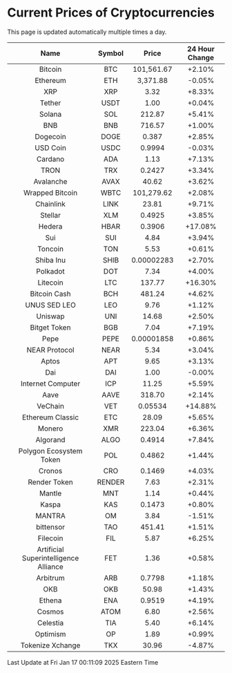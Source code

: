 # Current Prices of Cryptocurrencies
This page is updated automatically multiple times a day.

| Name | Symbol | Price | 24 Hour Change |
| :---: |:---:| :---: | :---: |
| Bitcoin | BTC | 101,561.67 | +2.10% |
| Ethereum | ETH | 3,371.88 | -0.05% |
| XRP | XRP | 3.32 | +8.33% |
| Tether | USDT | 1.00 | +0.04% |
| Solana | SOL | 212.87 | +5.41% |
| BNB | BNB | 716.57 | +1.00% |
| Dogecoin | DOGE | 0.387 | +2.85% |
| USD Coin | USDC | 0.9994 | -0.03% |
| Cardano | ADA | 1.13 | +7.13% |
| TRON | TRX | 0.2427 | +3.34% |
| Avalanche | AVAX | 40.62 | +3.62% |
| Wrapped Bitcoin | WBTC | 101,279.62 | +2.08% |
| Chainlink | LINK | 23.81 | +9.71% |
| Stellar | XLM | 0.4925 | +3.85% |
| Hedera | HBAR | 0.3906 | +17.08% |
| Sui | SUI | 4.84 | +3.94% |
| Toncoin | TON | 5.53 | +0.61% |
| Shiba Inu | SHIB | 0.00002283 | +2.70% |
| Polkadot | DOT | 7.34 | +4.00% |
| Litecoin | LTC | 137.77 | +16.30% |
| Bitcoin Cash | BCH | 481.24 | +4.62% |
| UNUS SED LEO | LEO | 9.76 | +1.12% |
| Uniswap | UNI | 14.68 | +2.50% |
| Bitget Token | BGB | 7.04 | +7.19% |
| Pepe | PEPE | 0.00001858 | +0.86% |
| NEAR Protocol | NEAR | 5.34 | +3.04% |
| Aptos | APT | 9.65 | +3.13% |
| Dai | DAI | 1.00 | -0.00% |
| Internet Computer | ICP | 11.25 | +5.59% |
| Aave | AAVE | 318.70 | +2.14% |
| VeChain | VET | 0.05534 | +14.88% |
| Ethereum Classic | ETC | 28.09 | +5.65% |
| Monero | XMR | 223.04 | +6.36% |
| Algorand | ALGO | 0.4914 | +7.84% |
| Polygon Ecosystem Token | POL | 0.4862 | +1.44% |
| Cronos | CRO | 0.1469 | +4.03% |
| Render Token | RENDER | 7.63 | +2.31% |
| Mantle | MNT | 1.14 | +0.44% |
| Kaspa | KAS | 0.1473 | +0.80% |
| MANTRA | OM | 3.84 | -1.51% |
| bittensor | TAO | 451.41 | +1.51% |
| Filecoin | FIL | 5.87 | +6.25% |
| Artificial Superintelligence Alliance | FET | 1.36 | +0.58% |
| Arbitrum | ARB | 0.7798 | +1.18% |
| OKB | OKB | 50.98 | +1.43% |
| Ethena | ENA | 0.9519 | +4.19% |
| Cosmos | ATOM | 6.80 | +2.56% |
| Celestia | TIA | 5.40 | +6.14% |
| Optimism | OP | 1.89 | +0.99% |
| Tokenize Xchange | TKX | 30.96 | -4.87% |

Last Update at Fri Jan 17 00:11:09 2025 Eastern Time